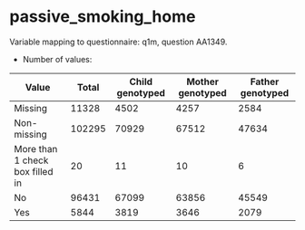 # passive_smoking_home
Variable mapping to questionnaire: q1m, question AA1349.
- Number of values:

| Value | Total | Child genotyped | Mother genotyped | Father genotyped |
| ----- | ----- | --------------- | ---------------- | ---------------- |
| Missing | 11328 | 4502 | 4257 | 2584 |
| Non-missing | 102295 | 70929 | 67512 | 47634 |
| More than 1 check box filled in | 20 | 11 | 10 |6 |
| No | 96431 | 67099 | 63856 |45549 |
| Yes | 5844 | 3819 | 3646 |2079 |



